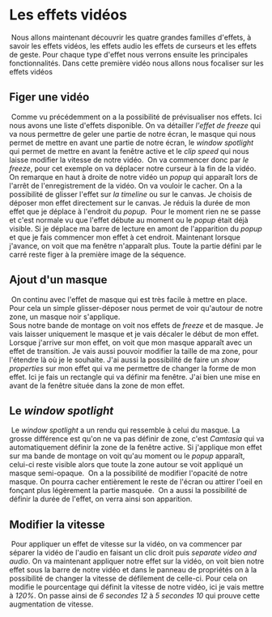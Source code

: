 # Les effets vidéos
​
Nous allons maintenant découvrir les quatre grandes familles d'effets, à savoir les effets vidéos, les effets audio les effets de curseurs et les effets de geste. 
Pour chaque type d'effet nous verrons ensuite les principales fonctionnalités.
Dans cette première vidéo nous allons nous focaliser sur les effets vidéos
​
## Figer une vidéo
​
Comme vu précédemment on a la possibilité de prévisualiser nos effets. Ici nous avons une liste d'effets disponible.
On va détailler _l'effet de freeze_ qui va nous permettre de geler une partie de notre écran, le masque qui nous permet de mettre en avant une partie de notre écran, le _window spotlight_ qui permet de mettre en avant la fenêtre active et le _clip speed_ qui nous laisse modifier la vitesse de notre vidéo.
​
On va commencer donc par _le freeze_, pour cet exemple on va déplacer notre curseur à la fin de la vidéo. On remarque en haut à droite de notre vidéo un _popup_ qui apparaît lors de l'arrêt de l'enregistrement de la vidéo. On va vouloir le cacher.
On a la possibilité de glisser l'effet sur _la timeline_ ou sur le canvas.
Je choisis de déposer mon effet directement sur le canvas.
Je réduis la durée de mon effet que je déplace à l'endroit du _popup_.
​
Pour le moment rien ne se passe et c'est normale vu que l'effet débute au moment ou le _popup_ était déjà visible.
Si je déplace ma barre de lecture en amont de l'apparition du _popup_ et que je fais commencer mon effet à cet endroit.
Maintenant lorsque j'avance, on voit que ma fenêtre n'apparaît plus.
Toute la partie défini par le carré reste figer à la première image de la séquence.
​
## Ajout d'un masque
​
On continu avec l'effet de masque qui est très facile à mettre en place. Pour cela un simple glisser-déposer nous permet de voir qu'autour de notre zone, un masque noir s'applique.  
Sous notre bande de montage on voit nos effets de _freeze_ et de masque. Je vais laisser uniquement le masque et je vais décaler le début de mon effet. Lorsque j'arrive sur mon effet, on voit que mon masque apparaît avec un effet de transition. Je vais aussi pouvoir modifier la taille de ma zone, pour l'étendre là où je le souhaite. 
J'ai aussi la possibilité de faire un _show properties_ sur mon effet qui va me permettre de changer la forme de mon effet. Ici je fais un rectangle qui va définir ma fenêtre.
J'ai bien une mise en avant de la fenêtre située dans la zone de mon effet.
​
## Le _window spotlight_
​
Le _window spotlight_ a un rendu qui ressemble à celui du masque. La grosse différence est qu'on ne va pas définir de zone, c'est _Camtasia_ qui va automatiquement définir la zone de la fenêtre active.
Si j'applique mon effet sur ma bande de montage on voit qu'au moment ou le _popup_ apparaît, celui-ci reste visible alors que toute la zone autour se voit appliqué un masque semi-opaque.
​
On a la possibilité de modifier l'opacité de notre masque. On pourra cacher entièrement le reste de l'écran ou attirer l'oeil en fonçant plus légèrement la partie masquée.
​
On a aussi la possibilité de définir la durée de l'effet, on verra ainsi son apparition.
​
## Modifier la vitesse
​
Pour appliquer un effet de vitesse sur la vidéo, on va commencer par séparer la vidéo de l'audio en faisant un clic droit puis _separate video and audio_.
On va maintenant appliquer notre effet sur la vidéo, on voit bien notre effet sous la barre de notre vidéo et dans le panneau de propriétés on à la possibilité de changer la vitesse de défilement de celle-ci. Pour cela on modifie le pourcentage qui définit la vitesse de notre vidéo, ici je vais mettre à _120%_. On passe ainsi de _6 secondes 12_ à _5 secondes 10_ qui prouve cette augmentation de vitesse. 